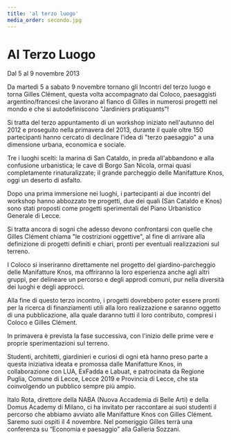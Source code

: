 ```yaml
---
title: 'al terzo luogo'
media_order: secondo.jpg
---
```

# Al Terzo Luogo
Dal 5 al 9 novembre 2013


Da martedì 5 a sabato 9 novembre tornano gli Incontri del terzo luogo e torna Gilles Clément, questa volta accompagnato dai Coloco, paesaggisti argentino/francesi che lavorano al fianco di Gilles in numerosi progetti nel mondo e che si autodefiniscono "Jardiniers pratiquants"!

 

Si tratta del terzo appuntamento di un workshop iniziato nell'autunno del 2012 e proseguito nella primavera del 2013, durante il quale oltre 150 partecipanti hanno cercato di declinare l'idea di "terzo paesaggio" a una dimensione urbana, economica e sociale.

Tre i luoghi scelti: la marina di San Cataldo, in preda all'abbandono e alla confusione urbanistica; le cave di Borgo San Nicola, ormai quasi completamente rinaturalizzate; il grande parcheggio delle Manifatture Knos, oggi un deserto di asfalto.

Dopo una prima immersione nei luoghi, i partecipanti ai due incontri del workshop hanno abbozzato tre progetti, due dei quali (San Cataldo e Knos) sono stati proposti come progetti sperimentali del Piano Urbanistico Generale di Lecce.

Si tratta ancora di sogni che adesso devono confrontarsi con quelle che Gilles Clément chiama "le costrizioni oggettive", al fine di arrivare alla definizione di progetti definiti e chiari, pronti per eventuali realizzazioni sul terreno.

 

I Coloco si inseriranno direttamente nel progetto del giardino-parcheggio delle Manifatture Knos, ma offriranno la loro esperienza anche agli altri gruppi, per delineare un percorso e degli approdi comuni, pur nella diversità dei luoghi e degli approcci.

Alla fine di questo terzo incontro, i progetti dovrebbero poter essere pronti per la ricerca di finanziamenti utili alla loro realizzazione e saranno oggetto di una pubblicazione, alla quale daranno tutti il loro contributo, compresi i Coloco e Gilles Clément.

In primavera è prevista la fase successiva, con l'inizio delle prime vere e proprie sperimentazioni sul terreno.

 

Studenti, architetti, giardinieri e curiosi di ogni età hanno preso parte a questa iniziativa ideata e promossa dalle Manifatture Knos, in collaborazione con LUA, ExFadda e Labuat, e patrocinata da Regione Puglia, Comune di Lecce, Lecce 2019 e Provincia di Lecce, che sta coinvolgendo un pubblico sempre più ampio.

Italo Rota, direttore della NABA (Nuova Accademia di Belle Arti) e della Domus Academy di Milano, ci ha invitato per raccontare ai suoi studenti il percorso che abbiamo avviato alle Manifatture Knos con Gilles Clément. Saremo suoi ospiti il 4 novembre. Nel pomeriggio Gilles terrà una conferenza su “Economia e paesaggio” alla Galleria Sozzani.
